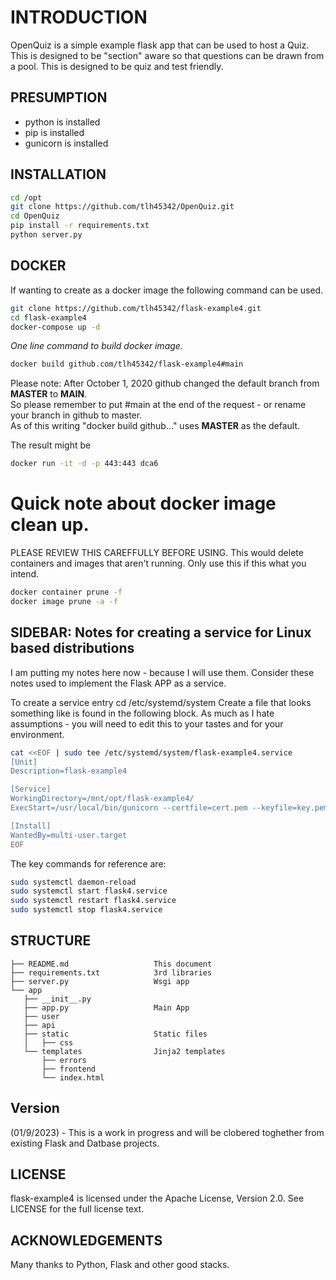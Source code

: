 # INTRODUCTION

OpenQuiz is a simple example flask app that can be used to host a Quiz.  This is designed to be "section" aware so that questions can be drawn from a pool.
This is designed to be quiz and test friendly.

## PRESUMPTION

- python is installed
- pip is installed
- gunicorn is installed

## INSTALLATION

```bash
cd /opt
git clone https://github.com/tlh45342/OpenQuiz.git
cd OpenQuiz
pip install -r requirements.txt
python server.py
```

## DOCKER

If wanting to create as a docker image the following command can be used.

```bash
git clone https://github.com/tlh45342/flask-example4.git
cd flask-example4
docker-compose up -d
```

*One line command to build docker image.*
```bash
docker build github.com/tlh45342/flask-example4#main 
```
Please note:  After October 1, 2020 github changed the default branch from **MASTER** to **MAIN**.  
So please remember to put #main at the end of the request - or rename your branch in github to master.  
As of this writing "docker build github..." uses **MASTER** as the default.

The result might be

```bash
docker run -it -d -p 443:443 dca6
```

# Quick note about docker image clean up.
PLEASE REVIEW THIS CAREFFULLY BEFORE USING.
This would delete containers and images that aren't running.
Only use this if this what you intend.
```bash
docker container prune -f
docker image prune -a -f
```

## SIDEBAR: Notes for creating a service for Linux based distributions

I am putting my notes here now - because I will use them.  Consider these notes used to implement the Flask APP as a service.

To create a service entry cd /etc/systemd/system
Create a file that looks something like is found in the following block.
As much as I hate assumptions - you will need to edit this to your tastes and for your environment.

```bash
cat <<EOF | sudo tee /etc/systemd/system/flask-example4.service
[Unit]
Description=flask-example4

[Service]
WorkingDirectory=/mnt/opt/flask-example4/
ExecStart=/usr/local/bin/gunicorn --certfile=cert.pem --keyfile=key.pem --bind 0.0.0.0:443 server:app

[Install]
WantedBy=multi-user.target
EOF
```

The key commands for reference are: 

```bash
sudo systemctl daemon-reload
sudo systemctl start flask4.service
sudo systemctl restart flask4.service
sudo systemctl stop flask4.service
```

## STRUCTURE

    ├── README.md                   This document
    ├── requirements.txt            3rd libraries
    ├── server.py                   Wsgi app
    └── app
       ├── __init__.py
       ├── app.py                   Main App
       ├── user
       ├── api
       ├── static                   Static files
       │   ├── css
       └── templates                Jinja2 templates
           ├── errors
           ├── frontend
           └── index.html
 
## Version

(01/9/2023) - This is a work in progress and will be clobered toghether from existing Flask and Datbase projects.

## LICENSE

flask-example4 is licensed under the Apache License, Version 2.0. See LICENSE for the full license text.

## ACKNOWLEDGEMENTS

Many thanks to Python, Flask and other good stacks.  
